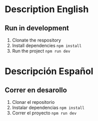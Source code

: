 # Description English
## Run in development

1. Clonate the respository
2. Install dependencies ```npm install```
3. Run the project ```npm run dev```


# Descripción Español
## Correr en desarollo

1. Clonar el repositorio
2. Instalar dependencias ```npm install```
3. Correr el proyecto ```npm run dev```
